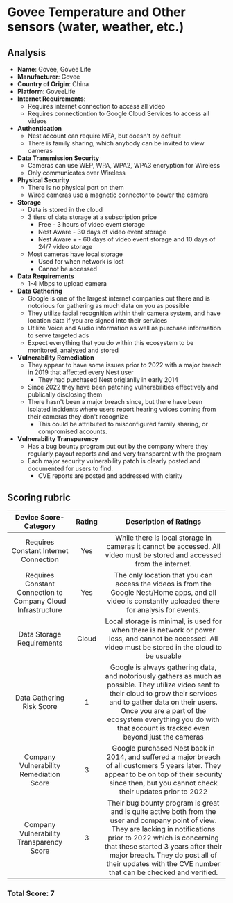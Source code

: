 # Govee Temperature and Other sensors (water, weather, etc.)
## Analysis
- **Name**: Govee, Govee Life
- **Manufacturer**: Govee
- **Country of Origin**: China
- **Platform**: GoveeLife
- **Internet Requirements**:
    - Requires internet connection to access all video
    - Requires connectiontion to Google Cloud Services to access all videos
- **Authentication**
    - Nest account can require MFA, but doesn't by default
    - There is family sharing, which anybody can be invited to view cameras
- **Data Transmission Security**
    - Cameras can use WEP, WPA, WPA2, WPA3 encryption for Wireless
    - Only communicates over Wireless
- **Physical Security**
    - There is no physical port on them
    - Wired cameras use a magnetic connector to power the camera
- **Storage**
    - Data is stored in the cloud
    - 3 tiers of data storage at a subscription price
        - Free - 3 hours of video event storage
        - Nest Aware - 30 days of video event storage
        - Nest Aware + - 60 days of video event storage and 10 days of 24/7 video storage
    - Most cameras have local storage
        - Used for when network is lost
        - Cannot be accessed
- **Data Requirements**
    - 1-4 Mbps to upload camera
- **Data Gathering**
  - Google is one of the largest internet companies out there and is notorious for gathering as much data on you as possible
  - They utilize facial recognition within their camera system, and have location data if you are signed into their services
  - Utilize Voice and Audio information as well as purchase information to serve targeted ads
  - Expect everything that you do within this ecosystem to be monitored, analyzed and stored
- **Vulnerability Remediation**
  - They appear to have some issues prior to 2022 with a major breach in 2019 that affected every Nest user
    - They had purchased Nest origianlly in early 2014
  - Since 2022 they have been patching vulnerabilities effectively and publically disclosing them
  - There hasn't been a major breach since, but there have been isolated incidents where users report hearing voices coming from their cameras they don't recognize
    - This could be attributed to misconfigured family sharing, or compromised accounts.
- **Vulnerability Transparency**
  - Has a bug bounty program put out by the company where they regularly payout reports and and very transparent with the program
  - Each major security vulnerability patch is clearly posted and documented for users to find.
    - CVE reports are posted and addressed with clarity

## Scoring rubric
| Device Score-Category |  Rating | Description of Ratings | 
| :---: | :---: | :---: | 
| Requires Constant Internet Connection | Yes | While there is local storage in cameras it cannot be accessed.  All video must be stored and accessed from the internet. |
| Requires Constant Connection to Company Cloud Infrastructure | Yes | The only location that you can access the videos is from the Google Nest/Home apps, and all video is constantly uploaded there for analysis for events. |
| Data Storage Requirements | Cloud | Local storage is minimal, is used for when there is network or power loss, and cannot be accessed.  All video must be stored in the cloud to be usuable |
| Data Gathering Risk Score | 1 | Google is always gathering data, and notoriously gathers as much as possible.  They utilize video sent to their cloud to grow their services and to gather data on their users.  Once you are a part of the ecosystem everything you do with that account is tracked even beyond just the cameras |
| Company Vulnerability Remediation Score | 3 | Google purchased Nest back in 2014, and suffered a major breach of all customers 5 years later.  They appear to be on top of their security since then, but you cannot check their updates prior to 2022 |
| Company Vulnerability Transparency Score | 3 | Their bug bounty program is great and is quite active both from the user and company point of view.  They are lacking in notifications prior to 2022 which is concerning that these started 3 years after their major breach.  They do post all of their updates with the CVE number that can be checked and verified. | 

### Total Score: 7

